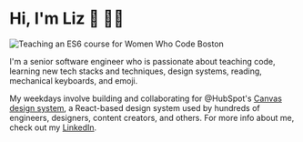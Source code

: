 # Hi, I'm Liz 👋 👩‍💻

<img src="https://media-exp1.licdn.com/dms/image/C512DAQHMAuVqjzIY4A/profile-treasury-image-shrink_1280_1280/0/1602478198589?e=1607101200&v=beta&t=5CcOU3svB5TRAJkILMNCaMrdvlHrSNMuxN7ceczkC5M" alt="Teaching an ES6 course for Women Who Code Boston">

I'm a senior software engineer who is passionate about teaching code, learning new tech stacks and techniques, design systems, reading, mechanical keyboards, and emoji.

My weekdays involve building and collaborating for @HubSpot's [Canvas design system](https://canvas.hubspot.com), a React-based design system used by hundreds of engineers, designers, content creators, and others. For more info about me, check out my [LinkedIn](https://www.linkedin.com/in/lizhelene/).
